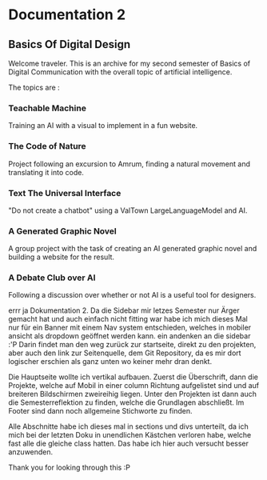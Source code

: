 # Documentation 2

## Basics Of Digital Design

Welcome traveler. This is an archive for my second semester of Basics of Digital Communication with the overall topic of artificial intelligence.


The topics are :

###  Teachable Machine 
  Training an AI with a visual to implement in a fun website.

###  The Code of Nature
  Project following an excursion to Amrum, finding a natural movement and translating it into code.

###  Text The Universal Interface
 "Do not create a chatbot" using a ValTown LargeLanguageModel and AI.

###  A Generated Graphic Novel
 A group project with the task of creating an AI generated graphic novel and building a website for the result.
        
###  A Debate Club over AI
  Following a discussion over whether or not AI is a useful tool for designers.



errr ja Dokumentation 2. Da die Sidebar mir letzes Semester nur Ärger gemacht hat und auch einfach nicht fitting war habe ich mich dieses Mal nur für ein Banner mit einem Nav system entschieden, welches in mobiler ansicht als dropdown geöffnet werden kann. ein andenken an die sidebar :'P Darin findet man den weg zurück zur startseite, direkt zu den projekten, aber auch den link zur Seitenquelle, dem Git Repository, da es mir dort logischer erschien als ganz unten wo keiner mehr dran denkt.

Die Hauptseite wollte ich vertikal aufbauen. Zuerst die Überschrift, dann die Projekte, welche auf Mobil in einer column Richtung aufgelistet sind und auf breiteren Bildschirmen zweireihig liegen. Unter den Projekten ist dann auch die Semesterreflektion zu finden, welche die Grundlagen abschließt. Im Footer sind dann noch allgemeine Stichworte zu finden.

Alle Abschnitte habe ich dieses mal in sections und divs unterteilt, da ich mich bei der letzten Doku in unendlichen Kästchen verloren habe, welche fast alle die gleiche class hatten. Das habe ich hier auch versucht besser anzuwenden.

Thank you for looking through this :P
